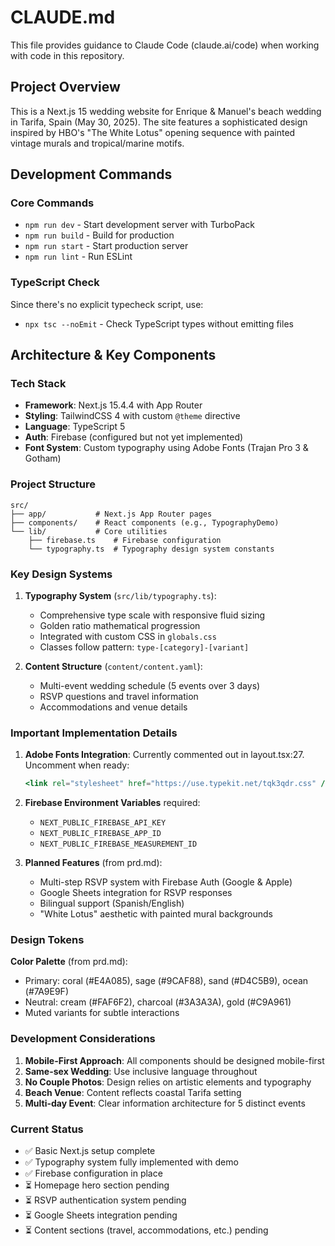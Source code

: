 # CLAUDE.md

This file provides guidance to Claude Code (claude.ai/code) when working with code in this repository.

## Project Overview

This is a Next.js 15 wedding website for Enrique & Manuel's beach wedding in Tarifa, Spain (May 30, 2025). The site features a sophisticated design inspired by HBO's "The White Lotus" opening sequence with painted vintage murals and tropical/marine motifs.

## Development Commands

### Core Commands

- `npm run dev` - Start development server with TurboPack
- `npm run build` - Build for production
- `npm run start` - Start production server
- `npm run lint` - Run ESLint

### TypeScript Check

Since there's no explicit typecheck script, use:

- `npx tsc --noEmit` - Check TypeScript types without emitting files

## Architecture & Key Components

### Tech Stack

- **Framework**: Next.js 15.4.4 with App Router
- **Styling**: TailwindCSS 4 with custom `@theme` directive
- **Language**: TypeScript 5
- **Auth**: Firebase (configured but not yet implemented)
- **Font System**: Custom typography using Adobe Fonts (Trajan Pro 3 & Gotham)

### Project Structure

```tree
src/
├── app/           # Next.js App Router pages
├── components/    # React components (e.g., TypographyDemo)
└── lib/           # Core utilities
    ├── firebase.ts    # Firebase configuration
    └── typography.ts  # Typography design system constants
```

### Key Design Systems

1. **Typography System** (`src/lib/typography.ts`):
   - Comprehensive type scale with responsive fluid sizing
   - Golden ratio mathematical progression
   - Integrated with custom CSS in `globals.css`
   - Classes follow pattern: `type-[category]-[variant]`

2. **Content Structure** (`content/content.yaml`):
   - Multi-event wedding schedule (5 events over 3 days)
   - RSVP questions and travel information
   - Accommodations and venue details

### Important Implementation Details

1. **Adobe Fonts Integration**: Currently commented out in layout.tsx:27. Uncomment when ready:

   ```jsx
   <link rel="stylesheet" href="https://use.typekit.net/tqk3qdr.css" />
   ```

2. **Firebase Environment Variables** required:
   - `NEXT_PUBLIC_FIREBASE_API_KEY`
   - `NEXT_PUBLIC_FIREBASE_APP_ID`
   - `NEXT_PUBLIC_FIREBASE_MEASUREMENT_ID`

3. **Planned Features** (from prd.md):
   - Multi-step RSVP system with Firebase Auth (Google & Apple)
   - Google Sheets integration for RSVP responses
   - Bilingual support (Spanish/English)
   - "White Lotus" aesthetic with painted mural backgrounds

### Design Tokens

**Color Palette** (from prd.md):

- Primary: coral (#E4A085), sage (#9CAF88), sand (#D4C5B9), ocean (#7A9E9F)
- Neutral: cream (#FAF6F2), charcoal (#3A3A3A), gold (#C9A961)
- Muted variants for subtle interactions

### Development Considerations

1. **Mobile-First Approach**: All components should be designed mobile-first
2. **Same-sex Wedding**: Use inclusive language throughout
3. **No Couple Photos**: Design relies on artistic elements and typography
4. **Beach Venue**: Content reflects coastal Tarifa setting
5. **Multi-day Event**: Clear information architecture for 5 distinct events

### Current Status

- ✅ Basic Next.js setup complete
- ✅ Typography system fully implemented with demo
- ✅ Firebase configuration in place
- ⏳ Homepage hero section pending
- ⏳ RSVP authentication system pending
- ⏳ Google Sheets integration pending
- ⏳ Content sections (travel, accommodations, etc.) pending
